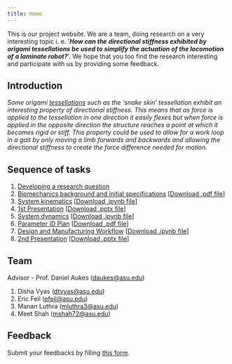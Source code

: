 ```yaml
---
title: Home
---
```


This is our project website. We are a team, doing research on a very interesting topic i. e. '**_How can the directional stiffness exhibited by origami tessellations be used to simplify the actuation of the locomotion of a laminate robot?_**'. We hope that you too find the research interesting and participate with us by providing some feedback.  
  
## Introduction

_Some origami [tessellations](https://en.wikipedia.org/wiki/Tessellation) such as the ‘snake skin’ tessellation exhibit an interesting property of directional stiffness. This means that as force is applied to the tessellation in one direction it easily flexes but when force is applied in the opposite direction the structure reaches a point at which it becomes rigid or stiff. This property could be used to allow for a work loop in a gait by only moving a limb forwards and backwards and allowing the directional stiffness to create the force difference needed for motion._

## Sequence of tasks
1. [Developing a research question](/developing_a_research_question.md)
2. [Biomechanics background and initial specifications](/biomechanics_background_and_initial_specifications.md) [[Download .pdf file](/Biomechanics_Background_and_Initial_Specifications.pdf)]
3. [System kinematics](/System_Kinematics.md) [[Download .ipynb file](/System_Kinematics.ipynb)]
4. [1st Presentation](https://youtu.be/g-49m7Yg2VI) [[Download .pptx file](https://docs.google.com/presentation/d/10d-8RFNqoNzm_UsYKNi5XNpvufG763B3BaEXmCH2tQ8/edit?usp=sharing)]
5. [System dynamics](/System_Dynamics.md) [[Download .ipynb file](/System_Dynamics.ipynb)]
6. [Parameter ID Plan](/Parameter_ID_Plan.md) [[Download .pdf file](/Parameter_ID_Plan.pdf)]
7. [Design and Manufacturing Workflow](/Design_and_Manufacturing_Workflow.md) [[Download .ipynb file](/Design_and_Manufacturing_Workflow.ipynb)]
8. [2nd Presentation](https://youtu.be/LuBYuHeHats) [[Download .pptx file](https://docs.google.com/presentation/d/1mwYypaCDZtJYFEcPRRaVUd5S-kNWVnOrrcAerUnpN3M/edit?usp=sharing)]

## Team

Advisor - Prof. Daniel Aukes (<daukes@asu.edu>)
1. Disha Vyas (<dtvyas@asu.edu>)
2. Eric Feil (<efeil@asu.edu>)
3. Manan Luthra (<mluthra3@asu.edu>)
4. Meet Shah (<mshah72@asu.edu>)

## Feedback
Submit your feedbacks by filling [this form](https://forms.gle/VDvZrak7GW851kjF8).
